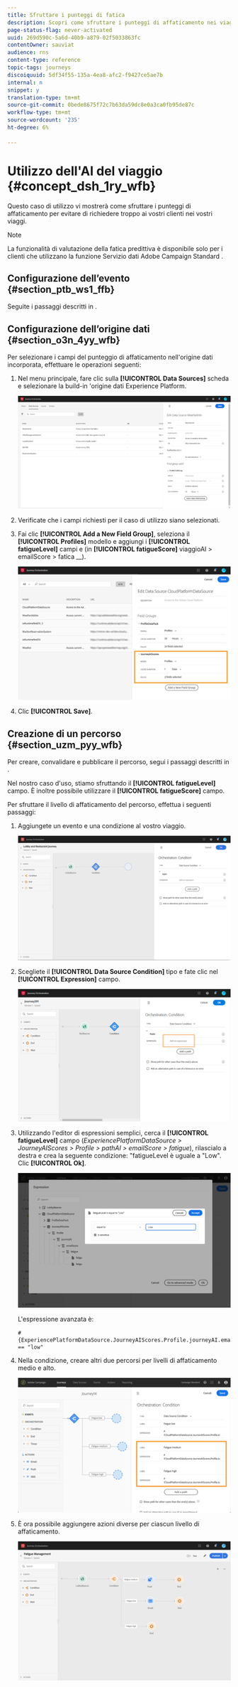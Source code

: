 ```yaml
---
title: Sfruttare i punteggi di fatica
description: Scopri come sfruttare i punteggi di affaticamento nei viaggi
page-status-flag: never-activated
uuid: 269d590c-5a6d-40b9-a879-02f5033863fc
contentOwner: sauviat
audience: rns
content-type: reference
topic-tags: journeys
discoiquuid: 5df34f55-135a-4ea8-afc2-f9427ce5ae7b
internal: n
snippet: y
translation-type: tm+mt
source-git-commit: 0bede8675f72c7b63da59dc8e0a3ca0fb95de87c
workflow-type: tm+mt
source-wordcount: '235'
ht-degree: 6%

---
```



# Utilizzo dell&#39;AI del viaggio {#concept_dsh_1ry_wfb}

Questo caso di utilizzo vi mostrerà come sfruttare i punteggi di affaticamento per evitare di richiedere troppo ai vostri clienti nei vostri viaggi.

>[!NOTE]
>
>La funzionalità di valutazione della fatica predittiva è disponibile solo per i clienti che utilizzano la funzione Servizio dati Adobe Campaign Standard .

## Configurazione dell’evento {#section_ptb_ws1_ffb}

Seguite i passaggi descritti in [](../event/about-events.md).

## Configurazione dell’origine dati {#section_o3n_4yy_wfb}

Per selezionare i campi del punteggio di affaticamento nell&#39;origine dati incorporata, effettuare le operazioni seguenti:

1. Nel menu principale, fare clic sulla **[!UICONTROL Data Sources]** scheda e selezionare la build-in &#39;origine dati Experience Platform.

   ![](../assets/journey23.png)

1. Verificate che i campi richiesti per il caso di utilizzo siano selezionati.
1. Fai clic **[!UICONTROL Add a New Field Group]**, seleziona il **[!UICONTROL Profiles]** modello e aggiungi i **[!UICONTROL fatigueLevel]** campi e (in **[!UICONTROL fatigueScore]** viaggioAI > emailScore > fatica __).

   ![](../assets/journeyuc3_1.png)

1. Clic **[!UICONTROL Save]**.

## Creazione di un percorso {#section_uzm_pyy_wfb}

Per creare, convalidare e pubblicare il percorso, segui i passaggi descritti in [](../building-journeys/journey.md).

Nel nostro caso d&#39;uso, stiamo sfruttando il **[!UICONTROL fatigueLevel]** campo. È inoltre possibile utilizzare il **[!UICONTROL fatigueScore]** campo.

Per sfruttare il livello di affaticamento del percorso, effettua i seguenti passaggi:

1. Aggiungete un evento e una condizione al vostro viaggio.

   ![](../assets/journeyuc2_14.png)

1. Scegliete il **[!UICONTROL Data Source Condition]** tipo e fate clic nel **[!UICONTROL Expression]** campo.

   ![](../assets/journeyuc3_2.png)

1. Utilizzando l&#39;editor di espressioni semplici, cerca il **[!UICONTROL fatigueLevel]** campo (_ExperiencePlatformDataSource > JourneyAIScores > Profile > pathAI > emailScore > fatigue_), rilascialo a destra e crea la seguente condizione: &quot;fatigueLevel è uguale a &quot;Low&quot;. Clic **[!UICONTROL Ok]**.

   ![](../assets/journeyuc3_3.png)

   L&#39;espressione avanzata è:

   ```
   #{ExperiencePlatformDataSource.JourneyAIScores.Profile.journeyAI.emailScore.fatigue.fatigueLevel} == "low"
   ```

1. Nella condizione, creare altri due percorsi per livelli di affaticamento medio e alto.

   ![](../assets/journeyuc3_4.png)

1. È ora possibile aggiungere azioni diverse per ciascun livello di affaticamento.

   ![](../assets/journeyuc3_5.png)
